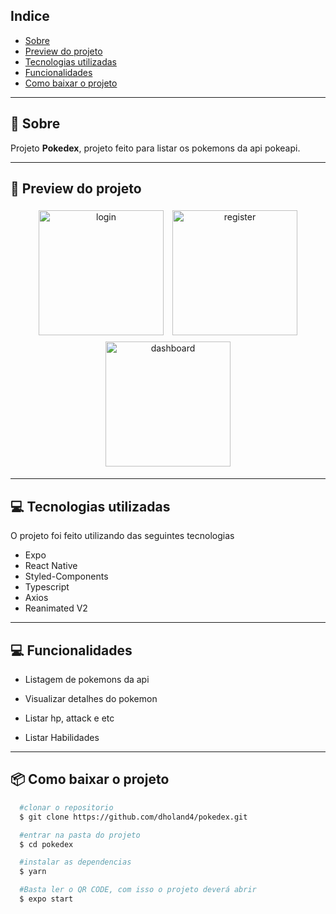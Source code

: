 ## Indice

- [Sobre](#-sobre)
- [Preview do projeto](#-preview-do-projeto)
- [Tecnologias utilizadas](#-tecnologias-utilizadas)
- [Funcionalidades](#-Funcionalidades)
- [Como baixar o projeto](#-como-baixar-o-projeto)

---

## 🤔 Sobre

Projeto **Pokedex**, projeto feito para listar os pokemons da api pokeapi.

---

## 📱 Preview do projeto

<div align="center">
  <img style="margin: 5px" alt="login" src="https://i.imgur.com/HJEd5o9.png" width="200">
  <img style="margin: 5px" alt="register" src="https://i.imgur.com/pDlqrJT.png" width="200">
  <img style="margin: 5px" alt="dashboard" src="https://i.imgur.com/GyMJJ4t.png" width="200">
</div>

---

## 💻 Tecnologias utilizadas

O projeto foi feito utilizando das seguintes tecnologias

- Expo
- React Native
- Styled-Components
- Typescript
- Axios
- Reanimated V2

---

## 💻 Funcionalidades

- Listagem de pokemons da api

- Visualizar detalhes do pokemon

- Listar hp, attack e etc

- Listar Habilidades

---

## 📦 Como baixar o projeto

```bash
  #clonar o repositorio
  $ git clone https://github.com/dholand4/pokedex.git

  #entrar na pasta do projeto
  $ cd pokedex

  #instalar as dependencias
  $ yarn

  #Basta ler o QR CODE, com isso o projeto deverá abrir
  $ expo start


```
